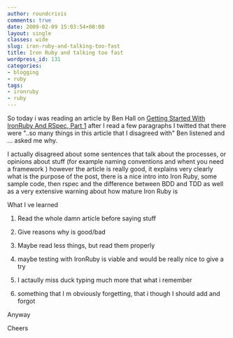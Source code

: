 ```yaml
---
author: roundcrisis
comments: true
date: 2009-02-09 15:03:54+00:00
layout: single
classes: wide
slug: iron-ruby-and-talking-too-fast
title: Iron Ruby and talking too fast
wordpress_id: 131
categories:
- blogging
- ruby
tags:
- ironruby
- ruby
---
```


So today i was reading an article by Ben Hall on [Getting Started With IronRuby And RSpec, Part 1](http://msdn.microsoft.com/en-us/magazine/dd434651.aspx) after I read a few paragraphs I twitted that there were "..so many things in this article that I disagreed with" Ben listened and ... asked me why.

I actually disagreed about some sentences that talk about the processes, or opinions about stuff (for example naming conventions and whent you need a framework ) however the article is really good, it explains very clearly what is the purpose of the post, there is a nice intro into Iron Ruby, some sample code, then rspec and the difference between BDD and TDD as well as a very extensive warning about how mature Iron Ruby is

What I ve learned



	
  1. Read the whole damn article before saying stuff

	
  2. Give reasons why is good/bad

	
  3. Maybe read less things, but read them properly

	
  4. maybe testing with IronRuby is viable and would be really nice to give a try

	
  5. I actaully miss duck typing much more that what i remember

	
  6. something that I m obviously forgetting, that i though I should add and forgot


Anyway

Cheers
